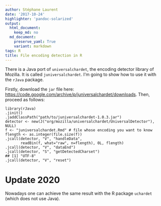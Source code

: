 ```yaml
---
author: Stéphane Laurent
date: '2017-10-24'
highlighter: 'pandoc-solarized'
output:
  html_document:
    keep_md: no
  md_document:
    preserve_yaml: True
    variant: markdown
tags: R
title: File encoding detection in R
---
```


There is a Java port of `universalchardet`, the encoding detector
library of Mozilla. It is called `juniversalchardet`. I'm going to show
how to use it with the `rJava` package.

Firstly, download the `jar` file here:
<https://code.google.com/archive/p/juniversalchardet/downloads>. Then,
proceed as follows:

``` {.r}
library(rJava)
.jinit()
.jaddClassPath("path/to/juniversalchardet-1.0.3.jar")
detector <- new(J("org/mozilla/universalchardet/UniversalDetector"), NULL)
f <- "juniversalchardet.Rmd" # file whose encoding you want to know
flength <- as.integer(file.size(f))
.jcall(detector, "V", "handleData",
       readBin(f, what="raw", n=flength), 0L, flength)
.jcall(detector, "V", "dataEnd")
.jcall(detector, "S", "getDetectedCharset")
## [1] "UTF-8"
.jcall(detector, "V", "reset")
```

Update 2020
===========

Nowadays one can achieve the same result with the R package `uchardet`
(which does not use Java).
